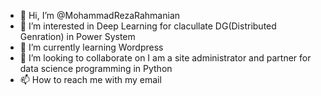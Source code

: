 - 👋 Hi, I’m @MohammadRezaRahmanian
- 👀 I’m interested in Deep Learning for clacullate DG(Distributed Genration) in Power System
- 🌱 I’m currently learning Wordpress
- 💞️ I’m looking to collaborate on I am a site administrator and partner for data science programming in Python
- 📫 How to reach me 
  with my email

<!---
Mohammad Reza Rahmanian/MohammadRezaRahmanian is a ✨ special ✨ repository because its `README.md` (this file) appears on your GitHub profile.
You can click the Preview link to take a look at your changes.
--->
